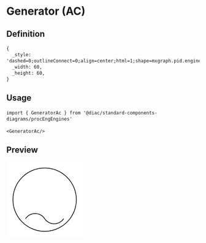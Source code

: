 # Generator (AC)

## Definition

```
{
  _style: 'dashed=0;outlineConnect=0;align=center;html=1;shape=mxgraph.pid.engines.generator_(ac);fontSize=45;',
  _width: 60,
  _height: 60,
}
```

## Usage

```
import { GeneratorAc } from '@diac/standard-components-diagrams/procEngEngines'

<GeneratorAc/>
```

## Preview

<img src="./generator-ac.png" width="200"/>

